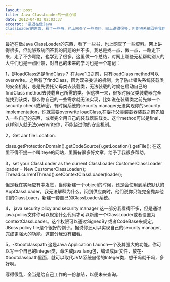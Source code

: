 ```yaml
---
layout: post
title: Java ClassLoader的一点心得
date: 2012-04-03 02:03:37
excerpt: '最近在做Java
ClassLoader的东西，看了一些书，也上网查了一些资料。网上讲得很多，但能够系统回答我的问题的并不多。我总是找一点，做一点，一路走下来，走了不少弯路，也学到了很多。这里做一个总'
---
```




最近在做Java
ClassLoader的东西，看了一些书，也上网查了一些资料。网上讲得很多，但能够系统回答我的问题的并不多。我总是找一点，做一点，一路走下来，走了不少弯路，也学到了很多。这里做一个总结，对网上哪些无私帮助别人的大牛们也是一点回馈，对自己的未来的学习也是一个笔记：

1，是loadClass还是findClass？
在Java1.2之前，只有loadClass
method可以overwrite。之后有了findClass，因为双亲委派的机制，为了防止错失系统装载类的安全机制，总是先委托父母类去装载类，无法装载的时候在启动自己的findClass method去装载自己所需的类。但这样一来，很多时候父类装载器完全能找到该类，那么你自己的一些需求就无法实现，比如说在装载类之前先做一个security
check或解密。有时候系统的security
manager无法实现你的security implementation，你就需要overwrite
loadClass,在委托父类装载器装载之前先加入一些自己的东西，或者完全用自己的装载器装载类。这个method可以是final，这样别人就无法overwrite你，不能绕过你的安全机制。

2，Get Jar file Location.

class.getProtectionDomain().getCodeSource().getLocation().getFile();
在这里不得不提一个叫iteye的网站，里面有很多好文章，给予了我很多帮助。

3，set your ClassLoader as the current ClassLoader
CustomerClassLoader loader = New CustomerClassLoader();
Thread.currentThread().setContextClassLoader(loader);

但是我在实际应有中发觉，当你新建一个object的时候，还是会使用到系统默认的AppClassLoader，我无法解释为什么。问到供应商时，他们说你只能完全抛弃他们的ClassLoaer，新建一套自己的ClassLoader系统。


4， java security
plicy and security manager
这一部分我看得不多，但是通过java.policy文件你可以规定什么代码才可以新建一个ClassLoader或者设置为contextClassLoader。这个权限可以通过SignedBy
或者CodeBase来规定。JBoss policy file是个很好的例子。据说你还可以实现自己的security
manager, 完成更强大的功能。这部分我没有细看。

5，-Xbootclasspath
这是Java Application
Launch一个及其强大的功能。你可以写一个自己的Integer类，命名成java.lang包，编译成jar文件，放在-Xbootclasspath里面，就可以取代JVM系统自带的Integer类，想干吗就干吗，多好啊。

写得很乱，全当是给自己工作的一份总结，以便未来查询。


